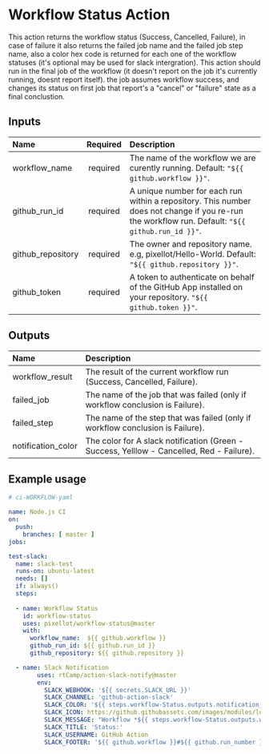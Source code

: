 # Workflow Status Action 

This action returns the workflow status (Success, Cancelled, Failure), in case of failure it also returns the failed job name and the failed job step name, also a color hex code is returned  for each one of the workflow statuses (it's optional may be used for slack intergration).
This action should run in the final job of the workflow (it doesn't report on the job it's currently running, doesnt report itself).
the job assumes workflow success, and changes its status on first job that report's a "cancel" or "failure" state as a final conclustion.

## Inputs
 
| Name              | Required | Description                                                                                                         |
| :---              |   :---:  | :---                                                                                                                |
| workflow_name     | required | The name of the workflow we are curently running. Default:      `"${{ github.workflow }}"`.                         |
| github_run_id     | required | A unique number for each run within a repository. This number does not change if you re-run the workflow run. Default:        `"${{ github.run_id }}"`.                                                                                                                           | 
| github_repository | required | The owner and repository name. e.g, pixellot/Hello-World. Default: `"${{ github.repository }}"`.                    |     
| github_token      | required | A token to authenticate on behalf of the GitHub App installed on your repository.        `"${{ github.token }}"`.   |


## Outputs

| Name                  | Description                                                                               |
| :---                  | :---                                                                                      |
| workflow_result       | The result of the current workflow run (Success, Cancelled, Failure).                     |
| failed_job            | The name of the job that was failed (only if workflow conclusion is Failure).             |
| failed_step           | The name of the step that was failed (only if workflow conclusion is Failure).            | 
| notification_color    | The color for A slack notification (Green - Success, Yelllow - Cancelled, Red - Failure). |

## Example usage
```yaml
# ci-WORKFLOW-yaml

name: Node.js CI
on:
  push:
    branches: [ master ]    
jobs:

test-slack:
  name: slack-test
  runs-on: ubuntu-latest
  needs: []
  if: always()
  steps:
  
  - name: Workflow Status 
    id: workflow-status
    uses: pixellot/workflow-status@master
    with:
      workflow_name:  ${{ github.workflow }}
      github_run_id: ${{ github.run_id }}
      github_repository: ${{ github.repository }}

  - name: Slack Notification
        uses: rtCamp/action-slack-notify@master
        env:
          SLACK_WEBHOOK: '${{ secrets.SLACK_URL }}'
          SLACK_CHANNEL: 'github-action-slack'
          SLACK_COLOR: '${{ steps.workflow-Status.outputs.notification_color }}'
          SLACK_ICON: https://github.githubassets.com/images/modules/logos_page/Octocat.png?size=48
          SLACK_MESSAGE: "Workflow *${{ steps.workflow-Status.outputs.workflow_result }}*\nJob: ${{ steps.workflow-Status.outputs.failed_job }}\nStep: ${{ steps.workflow-Status.outputs.failed_step }}"
          SLACK_TITLE: 'Status:'
          SLACK_USERNAME: GitHub Action
          SLACK_FOOTER: '${{ github.workflow }}#${{ github.run_number }}'    
    
```
